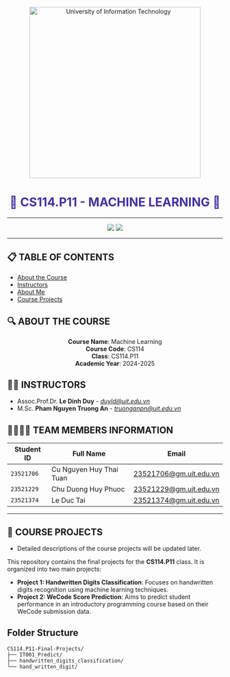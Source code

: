 <p align="center">
  <a href="https://www.uit.edu.vn/" title="University of Information Technology" style="border: none;">
    <img src="https://i.imgur.com/WmMnSRt.png" alt="University of Information Technology" width="400">
  </a>
</p>

<h1 align="center" style="color: #4032a8;"><b>📘 CS114.P11 - MACHINE LEARNING 📘</b></h1>

<hr>

<!-- Badge -->
<p align="center">
  <img src="https://img.shields.io/badge/Machine%20Learning-CS114-blueviolet?style=for-the-badge">
  <img src="https://img.shields.io/badge/UIT-2024--2025-lightblue?style=for-the-badge">
</p>

<hr>

## 📋 TABLE OF CONTENTS
- [About the Course](#aboutthecourse)
- [Instructors](#instructors)
- [About Me](#aboutme)
- [Course Projects](#projects)

## 🔍 ABOUT THE COURSE
<a name ='aboutthecourse'></a>

<p class="marquee color-change" style="text-align: center;">
  <b>Course Name</b>: Machine Learning
  <br>
  <b>Course Code</b>: CS114
  <br>
  <b>Class</b>: CS114.P11
  <br>
  <b>Academic Year</b>: 2024-2025
</p>

## 🧑‍🏫 INSTRUCTORS
<a name="instructors"></a>

- Assoc.Prof\.Dr\. **Le Dinh Duy** - *duyld@uit.edu.vn*
- M\.Sc\. **Pham Nguyen Truong An** - *truonganpn@uit.edu.vn*

## 👨‍👩‍👧‍👦 TEAM MEMBERS INFORMATION

| Student ID | Full Name                            | Email                      |
| ---------- | ------------------------------------ | -------------------------- |
| `23521706` | Cu Nguyen Huy Thai Tuan              | 23521706@gm.uit.edu.vn     |
| `23521229` | Chu Duong Huy Phuoc                  | 23521229@gm.uit.edu.vn     | 
| `23521374` | Le Duc Tai                           | 23521374@gm.uit.edu.vn     | 

<hr>

## 🎯 COURSE PROJECTS
<a name="projects"></a>
- Detailed descriptions of the course projects will be updated later.

This repository contains the final projects for the **CS114.P11** class. It is organized into two main projects:

*   **Project 1: Handwritten Digits Classification**: Focuses on handwritten digits recognition using machine learning techniques.
*   **Project 2: WeCode Score Prediction**: Aims to predict student performance in an introductory programming course based on their WeCode submission data.

## Folder Structure
```
CS114.P11-Final-Projects/
├── IT001_Predict/
├── handwritten_digits_classification/
└── hand_written_digit/
```
